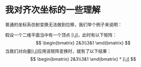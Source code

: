 # 我对齐次坐标的一些理解


普通的坐标系仿射变换无法做到位移，我们举个例子来说明：

假设一个二维平面当中有一个顶点 [i,j]，此时有以下矩阵：
$$ \begin{bmatrix} 2&3\\3&1 \end{bmatrix} $$
当我们对向量[i,j]应用该矩阵变换时，就有了以下结果：
$$ \begin{bmatrix} 2&3\\3&1 \end{bmatrix} * [i,j] $$